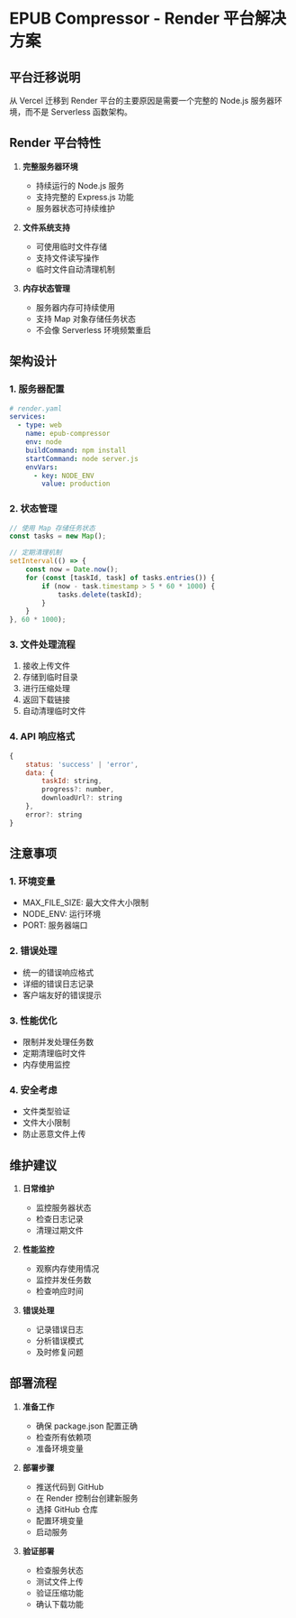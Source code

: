 # EPUB Compressor - Render 平台解决方案

## 平台迁移说明
从 Vercel 迁移到 Render 平台的主要原因是需要一个完整的 Node.js 服务器环境，而不是 Serverless 函数架构。

## Render 平台特性
1. **完整服务器环境**
   - 持续运行的 Node.js 服务
   - 支持完整的 Express.js 功能
   - 服务器状态可持续维护

2. **文件系统支持**
   - 可使用临时文件存储
   - 支持文件读写操作
   - 临时文件自动清理机制

3. **内存状态管理**
   - 服务器内存可持续使用
   - 支持 Map 对象存储任务状态
   - 不会像 Serverless 环境频繁重启

## 架构设计

### 1. 服务器配置
```yaml
# render.yaml
services:
  - type: web
    name: epub-compressor
    env: node
    buildCommand: npm install
    startCommand: node server.js
    envVars:
      - key: NODE_ENV
        value: production
```

### 2. 状态管理
```javascript
// 使用 Map 存储任务状态
const tasks = new Map();

// 定期清理机制
setInterval(() => {
    const now = Date.now();
    for (const [taskId, task] of tasks.entries()) {
        if (now - task.timestamp > 5 * 60 * 1000) {
            tasks.delete(taskId);
        }
    }
}, 60 * 1000);
```

### 3. 文件处理流程
1. 接收上传文件
2. 存储到临时目录
3. 进行压缩处理
4. 返回下载链接
5. 自动清理临时文件

### 4. API 响应格式
```javascript
{
    status: 'success' | 'error',
    data: {
        taskId: string,
        progress?: number,
        downloadUrl?: string
    },
    error?: string
}
```

## 注意事项

### 1. 环境变量
- MAX_FILE_SIZE: 最大文件大小限制
- NODE_ENV: 运行环境
- PORT: 服务器端口

### 2. 错误处理
- 统一的错误响应格式
- 详细的错误日志记录
- 客户端友好的错误提示

### 3. 性能优化
- 限制并发处理任务数
- 定期清理临时文件
- 内存使用监控

### 4. 安全考虑
- 文件类型验证
- 文件大小限制
- 防止恶意文件上传

## 维护建议

1. **日常维护**
   - 监控服务器状态
   - 检查日志记录
   - 清理过期文件

2. **性能监控**
   - 观察内存使用情况
   - 监控并发任务数
   - 检查响应时间

3. **错误处理**
   - 记录错误日志
   - 分析错误模式
   - 及时修复问题

## 部署流程

1. **准备工作**
   - 确保 package.json 配置正确
   - 检查所有依赖项
   - 准备环境变量

2. **部署步骤**
   - 推送代码到 GitHub
   - 在 Render 控制台创建新服务
   - 选择 GitHub 仓库
   - 配置环境变量
   - 启动服务

3. **验证部署**
   - 检查服务状态
   - 测试文件上传
   - 验证压缩功能
   - 确认下载功能 